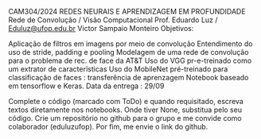 CAM304/2024
REDES NEURAIS E APRENDIZAGEM EM PROFUNDIDADE
Rede de Convolução / Visão Computacional
Prof. Eduardo Luz / Eduluz@ufop.edu.br
Victor Sampaio Monteiro
Objetivos:

Aplicação de filtros em imagens por meio de convolução
Entendimento do uso de stride, padding e pooling
Modelagem de uma rede de convolução para o problema de rec. de face da AT&T
Uso do VGG pr-e-treinado como um extrator de caracterĩsticas
Uso do MobileNet pré-treinado para classificação de faces : transferência de aprenzagem
Notebook baseado em tensorflow e Keras.
Data da entrega : 29/09

Complete o código (marcado com ToDo) e quando requisitado, escreva textos diretamente nos notebooks. Onde tiver None, substitua pelo seu código.
Crie um repositório no github para o grupo e me convide como colaborador (eduluzufop). Por fim, me envie o link do github.
